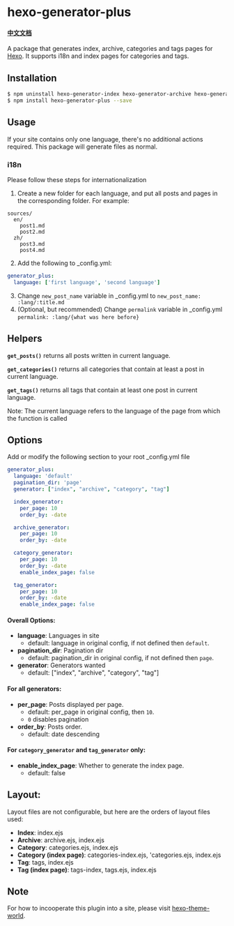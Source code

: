# hexo-generator-plus

#### [中文文档](README_zh.md)

A package that generates index, archive, categories and tags pages for [Hexo](https://hexo.io/). It supports i18n and index pages for categories and tags.

## Installation
```bash
$ npm uninstall hexo-generator-index hexo-generator-archive hexo-generator-category hexo-generator-tag
$ npm install hexo-generator-plus --save
```

## Usage
If your site contains only one language, there's no additional actions required. This package will generate files as normal.

### i18n
Please follow these steps for internationalization
1. Create a new folder for each language, and put all posts and pages in the corresponding folder. For example:
```plaintext
sources/
  en/
    post1.md
    post2.md
  zh/
    post3.md
    post4.md
```
2. Add the following to _config.yml:
```yml
generator_plus:
  language: ['first language', 'second language']
```
3. Change `new_post_name` variable in _config.yml to `new_post_name: :lang/:title.md`
4. (Optional, but recommended) Change `permalink` variable in _config.yml `permalink: :lang/{what was here before}`

## Helpers
**`get_posts()`** returns all posts written in current language.

**`get_categories()`** returns all categories that contain at least a post in current language.

**`get_tags()`** returns all tags that contain at least one post in current language.

Note: The current language refers to the language of the page from which the function is called

## Options
Add or modify the following section to your root _config.yml file

``` yaml
generator_plus:
  language: 'default'
  pagination_dir: 'page'
  generator: ["index", "archive", "category", "tag"]

  index_generator:
    per_page: 10
    order_by: -date

  archive_generator:
    per_page: 10
    order_by: -date

  category_generator:
    per_page: 10
    order_by: -date
    enable_index_page: false

  tag_generator:
    per_page: 10
    order_by: -date
    enable_index_page: false
```

#### Overall Options: 
- **language**: Languages in site
  - default: language in original config, if not defined then `default`.
- **pagination_dir**: Pagination dir
  - default: pagination_dir in original config, if not defined then `page`.
- **generator**: Generators wanted
  - default: ["index", "archive", "category", "tag"]

#### For all generators:
- **per_page**: Posts displayed per page.
  - default: per_page in original config, then `10`.
  - `0` disables pagination
- **order_by**: Posts order.
  - default: date descending

#### For `category_generator` and `tag_generator` only:
- **enable_index_page**: Whether to generate the index page.
  - default: false

## Layout:
Layout files are not configurable, but here are the orders of layout files used:
- **Index**: index.ejs
- **Archive**: archive.ejs, index.ejs
- **Category**: categories.ejs, index.ejs
- **Category (index page)**: categories-index.ejs, 'categories.ejs, index.ejs
- **Tag**: tags, index.ejs
- **Tag (index page)**: tags-index, tags.ejs, index.ejs

## Note
For how to incooperate this plugin into a site, please visit [hexo-theme-world](https://github.com/kiwirafe/hexo-theme-world).
